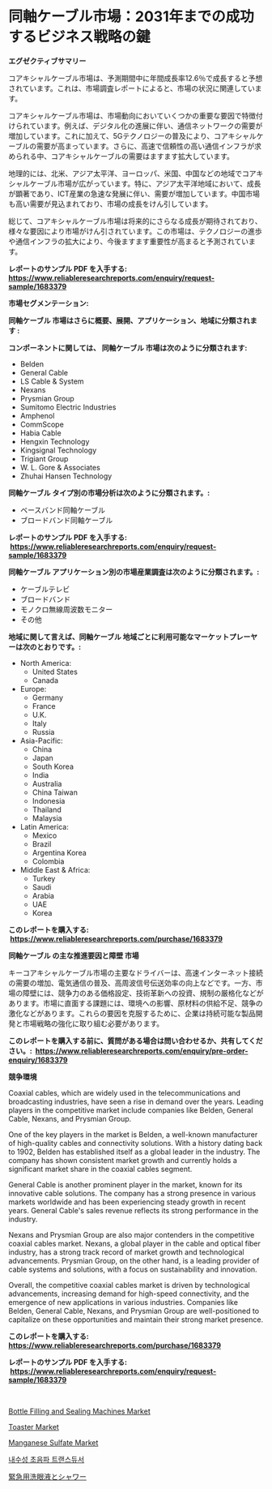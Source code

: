 <p><h1>同軸ケーブル市場：2031年までの成功するビジネス戦略の鍵</h1></p><p><strong>エグゼクティブサマリー</strong></p>
<p><p>コアキシャルケーブル市場は、予測期間中に年間成長率12.6％で成長すると予想されています。これは、市場調査レポートによると、市場の状況に関連しています。</p><p>コアキシャルケーブル市場は、市場動向においていくつかの重要な要因で特徴付けられています。例えば、デジタル化の進展に伴い、通信ネットワークの需要が増加しています。これに加えて、5Gテクノロジーの普及により、コアキシャルケーブルの需要が高まっています。さらに、高速で信頼性の高い通信インフラが求められる中、コアキシャルケーブルの需要はますます拡大しています。</p><p>地理的には、北米、アジア太平洋、ヨーロッパ、米国、中国などの地域でコアキシャルケーブル市場が広がっています。特に、アジア太平洋地域において、成長が顕著であり、ICT産業の急速な発展に伴い、需要が増加しています。中国市場も高い需要が見込まれており、市場の成長をけん引しています。</p><p>総じて、コアキシャルケーブル市場は将来的にさらなる成長が期待されており、様々な要因により市場がけん引されています。この市場は、テクノロジーの進歩や通信インフラの拡大により、今後ますます重要性が高まると予測されています。</p></p>
<p><strong>レポートのサンプル PDF を入手する: <a href="https://www.reliableresearchreports.com/enquiry/request-sample/1683379">https://www.reliableresearchreports.com/enquiry/request-sample/1683379</a></strong></p>
<p><strong>市場セグメンテーション:</strong></p>
<p><strong> 同軸ケーブル 市場はさらに概要、展開、アプリケーション、地域に分類されます :</strong></p>
<p><strong>コンポーネントに関しては、 同軸ケーブル 市場は次のように分類されます: &nbsp;</strong></p>
<p><ul><li>Belden</li><li>General Cable</li><li>LS Cable & System</li><li>Nexans</li><li>Prysmian Group</li><li>Sumitomo Electric Industries</li><li>Amphenol</li><li>CommScope</li><li>Habia Cable</li><li>Hengxin Technology</li><li>Kingsignal Technology</li><li>Trigiant Group</li><li>W. L. Gore & Associates</li><li>Zhuhai Hansen Technology</li></ul></p>
<p><strong> 同軸ケーブル タイプ別の市場分析は次のように分類されます。:</strong></p>
<p><ul><li>ベースバンド同軸ケーブル</li><li>ブロードバンド同軸ケーブル</li></ul></p>
<p><strong>レポートのサンプル PDF を入手する: &nbsp;<a href="https://www.reliableresearchreports.com/enquiry/request-sample/1683379">https://www.reliableresearchreports.com/enquiry/request-sample/1683379</a></strong></p>
<p><strong> 同軸ケーブル アプリケーション別の市場産業調査は次のように分類されます。:</strong></p>
<p><ul><li>ケーブルテレビ</li><li>ブロードバンド</li><li>モノクロ無線周波数モニター</li><li>その他</li></ul></p>
<p><strong>地域に関して言えば、同軸ケーブル 地域ごとに利用可能なマーケットプレーヤーは次のとおりです。:</strong></p>
<p><ul>
    <li>
        North America:
        <ul>
            <li>United States</li>
            <li>Canada</li>
        </ul>
    </li>
    <li>
        Europe:
        <ul>
            <li>Germany</li>
            <li>France</li>
            <li>U.K.</li>
            <li>Italy</li>
            <li>Russia</li>
        </ul>
    </li>
    <li>
        Asia-Pacific:
        <ul>
            <li>China</li>
            <li>Japan</li>
            <li>South Korea</li>
            <li>India</li>
            <li>Australia</li>
            <li>China Taiwan</li>
            <li>Indonesia</li>
            <li>Thailand</li>
            <li>Malaysia</li>
        </ul>
    </li>
    <li>
        Latin America:
        <ul>
            <li>Mexico</li>
            <li>Brazil</li>
            <li>Argentina Korea</li>
            <li>Colombia</li>
        </ul>
    </li>
    <li>
        Middle East & Africa:
        <ul>
            <li>Turkey</li>
            <li>Saudi</li>
            <li>Arabia</li>
            <li>UAE</li>
            <li>Korea</li>
        </ul>
    </li>
    </ul></p>
<p><strong>このレポートを購入する: &nbsp;<a href="https://www.reliableresearchreports.com/purchase/1683379">https://www.reliableresearchreports.com/purchase/1683379</a></strong></p>
<p><strong>同軸ケーブル の主な推進要因と障壁 市場</strong></p>
<p><p>キーコアキシャルケーブル市場の主要なドライバーは、高速インターネット接続の需要の増加、電気通信の普及、高周波信号伝送効率の向上などです。一方、市場の障壁には、競争力のある価格設定、技術革新への投資、規制の厳格化などがあります。市場に直面する課題には、環境への影響、原材料の供給不足、競争の激化などがあります。これらの要因を克服するために、企業は持続可能な製品開発と市場戦略の強化に取り組む必要があります。</p></p>
<p><strong>このレポートを購入する前に、質問がある場合は問い合わせるか、共有してください。:&nbsp; <a href="https://www.reliableresearchreports.com/enquiry/pre-order-enquiry/1683379">https://www.reliableresearchreports.com/enquiry/pre-order-enquiry/1683379</a></strong></p>
<p><strong>競争環境</strong></p>
<p><p>Coaxial cables, which are widely used in the telecommunications and broadcasting industries, have seen a rise in demand over the years. Leading players in the competitive market include companies like Belden, General Cable, Nexans, and Prysmian Group.</p><p>One of the key players in the market is Belden, a well-known manufacturer of high-quality cables and connectivity solutions. With a history dating back to 1902, Belden has established itself as a global leader in the industry. The company has shown consistent market growth and currently holds a significant market share in the coaxial cables segment.</p><p>General Cable is another prominent player in the market, known for its innovative cable solutions. The company has a strong presence in various markets worldwide and has been experiencing steady growth in recent years. General Cable's sales revenue reflects its strong performance in the industry.</p><p>Nexans and Prysmian Group are also major contenders in the competitive coaxial cables market. Nexans, a global player in the cable and optical fiber industry, has a strong track record of market growth and technological advancements. Prysmian Group, on the other hand, is a leading provider of cable systems and solutions, with a focus on sustainability and innovation.</p><p>Overall, the competitive coaxial cables market is driven by technological advancements, increasing demand for high-speed connectivity, and the emergence of new applications in various industries. Companies like Belden, General Cable, Nexans, and Prysmian Group are well-positioned to capitalize on these opportunities and maintain their strong market presence.</p></p>
<p><strong>このレポートを購入する: &nbsp; <a href="https://www.reliableresearchreports.com/purchase/1683379">https://www.reliableresearchreports.com/purchase/1683379</a></strong></p>
<p><strong>レポートのサンプル PDF を入手する: &nbsp;<a href="https://www.reliableresearchreports.com/enquiry/request-sample/1683379">https://www.reliableresearchreports.com/enquiry/request-sample/1683379</a></strong><strong></strong></p>
<p>&nbsp;</p>
<p><p><a href="https://noble-drawer-34c.notion.site/Bottle-Filling-and-Sealing-Machines-Market-Size-and-Examines-its-Market-Scope-with-a-Primary-Focus-8f1363a78f6146fc97e656aa73cfea99">Bottle Filling and Sealing Machines Market</a></p><p><a href="https://view.publitas.com/reportprime-1/toaster-market-offer-valuable-insights-into-market-size-market-share-market-trends-and-projections-spanning-from-2024-to-2031/">Toaster Market</a></p><p><a href="https://github.com/prosalinda88/Market-Research-Report-List-3/blob/main/manganese-sulfate-market.md">Manganese Sulfate Market</a></p><p><a href="https://github.com/vsoq0zknh59/Market-Research-Report-List-1/blob/main/5409601191847.md">내수성 초음파 트랜스듀서</a></p><p><a href="https://github.com/bevdtkn4419963/Market-Research-Report-List-1/blob/main/8116769192032.md">緊急用洗眼液とシャワー</a></p></p>